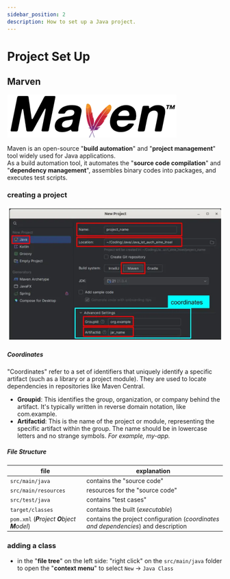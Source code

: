 ```yaml
---
sidebar_position: 2
description: How to set up a Java project.
---
```


# Project Set Up

## Marven

![marven logo](../img/logo_maven.webp)

Maven is an open-source "**build automation**" and "**project management**" tool widely used for Java applications.  
As a build automation tool, it automates the "**source code compilation**" and "**dependency management**", assembles binary codes into packages, and executes test scripts.

### creating a project

![set up](../img/intellij_marven_project.webp)  

##### Coordinates
"Coordinates" refer to a set of identifiers that uniquely identify a specific artifact (such as a library or a project module). They are used to locate dependencies in repositories like Maven Central.

- **Groupid**: This identifies the group, organization, or company behind the artifact. It's typically written in reverse domain notation, like com.example.  
- **Artifactid**: This is the name of the project or module, representing the specific artifact within the group. The name should be in lowercase letters and no strange symbols. *For example, my-app.*

##### File Structure
|file|explanation|
|---|---|
|`src/main/java`|contains the "source code" |
|`src/main/resources`|resources for the "source code"|
|`src/test/java`|contains "test cases"|
|`target/classes`|contains the built (*executable*)|
|`pom.xml` (_**P**roject **O**bject **M**odel_)|contains the project configuration (*coordinates and dependencies*) and description|


### adding a class
- in the "**file tree**" on the left side: "right click" on the `src/main/java` folder to open the "**context menu**" to select `New` -> `Java Class`
